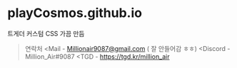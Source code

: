 # playCosmos.github.io
트게더 커스텀 CSS 가끔 만듬

> 연락처 
<Mail - Millionair9087@gmail.com ( 잘 안들어감 ㅎㅎ)
<Discord - Million_Air#9087
<TGD - https://tgd.kr/million_air
